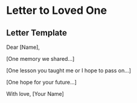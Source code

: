 # Letter to Loved One

## Letter Template
Dear [Name],

[One memory we shared...]

[One lesson you taught me or I hope to pass on...]

[One hope for your future...]

With love,
[Your Name]
